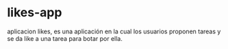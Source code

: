 # likes-app
aplicacion likes, es una aplicación en la cual los usuarios proponen tareas y se da like a una tarea para botar por ella.
